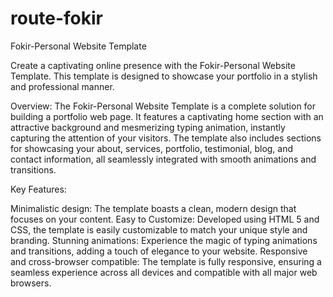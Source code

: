 # route-fokir
Fokir-Personal Website Template

Create a captivating online presence with the Fokir-Personal Website Template. This template is designed to showcase your portfolio in a stylish and professional manner.

Overview:
The Fokir-Personal Website Template is a complete solution for building a portfolio web page. It features a captivating home section with an attractive background and mesmerizing typing animation, instantly capturing the attention of your visitors. The template also includes sections for showcasing your about, services, portfolio, testimonial, blog, and contact information, all seamlessly integrated with smooth animations and transitions.

Key Features:

Minimalistic design: The template boasts a clean, modern design that focuses on your content.
Easy to Customize: Developed using HTML 5 and CSS, the template is easily customizable to match your unique style and branding.
Stunning animations: Experience the magic of typing animations and transitions, adding a touch of elegance to your website.
Responsive and cross-browser compatible: The template is fully responsive, ensuring a seamless experience across all devices and compatible with all major web browsers.

